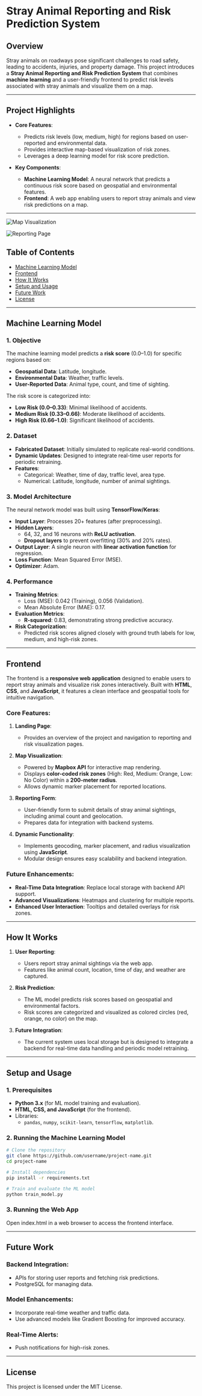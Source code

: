 # Stray Animal Reporting and Risk Prediction System

## Overview
Stray animals on roadways pose significant challenges to road safety, leading to accidents, injuries, and property damage. This project introduces a **Stray Animal Reporting and Risk Prediction System** that combines **machine learning** and a user-friendly frontend to predict risk levels associated with stray animals and visualize them on a map.

---

## Project Highlights
- **Core Features**:
  - Predicts risk levels (low, medium, high) for regions based on user-reported and environmental data.
  - Provides interactive map-based visualization of risk zones.
  - Leverages a deep learning model for risk score prediction.

- **Key Components**:
  - **Machine Learning Model**: A neural network that predicts a continuous risk score based on geospatial and environmental features.
  - **Frontend**: A web app enabling users to report stray animals and view risk predictions on a map.

---

![Map Visualization](assets/images/map.png)

![Reporting Page](assets/images/report.png)

## Table of Contents
- [Machine Learning Model](#machine-learning-model)
- [Frontend](#frontend)
- [How It Works](#how-it-works)
- [Setup and Usage](#setup-and-usage)
- [Future Work](#future-work)
- [License](#license)

---

## Machine Learning Model

### 1. Objective
The machine learning model predicts a **risk score** (0.0–1.0) for specific regions based on:
- **Geospatial Data**: Latitude, longitude.
- **Environmental Data**: Weather, traffic levels.
- **User-Reported Data**: Animal type, count, and time of sighting.

The risk score is categorized into:
- **Low Risk (0.0–0.33)**: Minimal likelihood of accidents.
- **Medium Risk (0.33–0.66)**: Moderate likelihood of accidents.
- **High Risk (0.66–1.0)**: Significant likelihood of accidents.

### 2. Dataset
- **Fabricated Dataset**: Initially simulated to replicate real-world conditions.
- **Dynamic Updates**: Designed to integrate real-time user reports for periodic retraining.
- **Features**:
  - Categorical: Weather, time of day, traffic level, area type.
  - Numerical: Latitude, longitude, number of animal sightings.

### 3. Model Architecture
The neural network model was built using **TensorFlow/Keras**:
- **Input Layer**: Processes 20+ features (after preprocessing).
- **Hidden Layers**:
  - 64, 32, and 16 neurons with **ReLU activation**.
  - **Dropout layers** to prevent overfitting (30% and 20% rates).
- **Output Layer**: A single neuron with **linear activation function** for regression.
- **Loss Function**: Mean Squared Error (MSE).
- **Optimizer**: Adam.

### 4. Performance
- **Training Metrics**:
  - Loss (MSE): 0.042 (Training), 0.056 (Validation).
  - Mean Absolute Error (MAE): 0.17.
- **Evaluation Metrics**:
  - **R-squared**: 0.83, demonstrating strong predictive accuracy.
- **Risk Categorization**:
  - Predicted risk scores aligned closely with ground truth labels for low, medium, and high-risk zones.

---

## Frontend

The frontend is a **responsive web application** designed to enable users to report stray animals and visualize risk zones interactively. Built with **HTML**, **CSS**, and **JavaScript**, it features a clean interface and geospatial tools for intuitive navigation.

### Core Features:
1. **Landing Page**:
   - Provides an overview of the project and navigation to reporting and risk visualization pages.

2. **Map Visualization**:
   - Powered by **Mapbox API** for interactive map rendering.
   - Displays **color-coded risk zones** (High: Red, Medium: Orange, Low: No Color) within a **200-meter radius**.
   - Allows dynamic marker placement for reported locations.

3. **Reporting Form**:
   - User-friendly form to submit details of stray animal sightings, including animal count and geolocation.
   - Prepares data for integration with backend systems.

4. **Dynamic Functionality**:
   - Implements geocoding, marker placement, and radius visualization using **JavaScript**.
   - Modular design ensures easy scalability and backend integration.

### Future Enhancements:
- **Real-Time Data Integration**: Replace local storage with backend API support.
- **Advanced Visualizations**: Heatmaps and clustering for multiple reports.
- **Enhanced User Interaction**: Tooltips and detailed overlays for risk zones.

---

## How It Works

1. **User Reporting**:
   - Users report stray animal sightings via the web app.
   - Features like animal count, location, time of day, and weather are captured.

2. **Risk Prediction**:
   - The ML model predicts risk scores based on geospatial and environmental factors.
   - Risk scores are categorized and visualized as colored circles (red, orange, no color) on the map.

3. **Future Integration**:
   - The current system uses local storage but is designed to integrate a backend for real-time data handling and periodic model retraining.

---

## Setup and Usage

### 1. Prerequisites
- **Python 3.x** (for ML model training and evaluation).
- **HTML, CSS, and JavaScript** (for the frontend).
- Libraries:
  - `pandas`, `numpy`, `scikit-learn`, `tensorflow`, `matplotlib`.

### 2. Running the Machine Learning Model
```bash
# Clone the repository
git clone https://github.com/username/project-name.git
cd project-name

# Install dependencies
pip install -r requirements.txt

# Train and evaluate the ML model
python train_model.py
```
### 3. Running the Web App
Open index.html in a web browser to access the frontend interface.

---

## Future Work

### Backend Integration:
- APIs for storing user reports and fetching risk predictions.
- PostgreSQL for managing data.

### Model Enhancements:
- Incorporate real-time weather and traffic data.
- Use advanced models like Gradient Boosting for improved accuracy.

### Real-Time Alerts:
- Push notifications for high-risk zones.

---

## License

This project is licensed under the MIT License.
